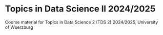 # Topics in Data Science II 2024/2025
Course material for Topics in Data Science 2 (TDS 2) 2024/2025, University of Wuerzburg
